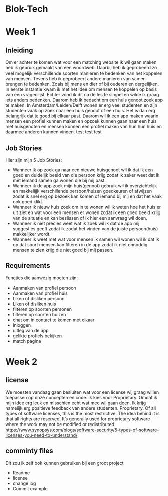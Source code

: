 # Blok-Tech

# Week 1

## Inleiding
Om er achter te komen wat voor een matching website ik wil gaan maken heb ik gebruik gemaakt van een woordweb. Daarbij heb ik geprobeerd zo veel mogelijk verschillende soorten manieren te bedenken van het koppelen van mensen. Tevens heb ik geprobeert andere manieren van samen brengen te bedenken. Zoals bij mens en dier of bij ouderen en dergelijken. In eerste instantie kwam ik met het idee om mensen te koppelen op basis van een vragenlijst. Echter vond ik dit na de les te simpel en wilde ik graag iets anders bedenken. Daarom heb ik bedacht om een huis genoot zoek app te maken. In Amsterdam/Leiden/Delft wonen er erg veel studenten en zijn studenten vaak op zoek naar een huis genoot of een huis. Het is dan erg belangrijk dat je goed bij elkaar past. Daarom wil ik een app maken waarin mensen een profiel kunnen maken en opzoek kunnen gaan naar een huis met huisgenoten en mensen kunnen een profiel maken van hun hun huis en daarmee anderen kunnen vinden. test test test

## Job Stories
Hier zijn mijn 5 Job Stories:
* Wanneer ik op zoek ga naar een nieuwe huisgenoot wil ik dat ik een goed en duidelijk beeld van die persoon krijg zodat ik zeker weet dat ik met iemand samen ga wonen die bij mij past.
* Wanneer ik de app zoek mijn huis(genoot) gebruik wil ik overzichtelijk en makkelijjk verschillende persoon/huizen goedkeuren of afwijzen zodat ik snel erg op bezoek kan komen of iemand bij mij en dat het vaak ook goed klikt.
* Wanneer ik nieuw huis zoek om in te wonen wil ik weten hoe het huis er uit ziet en wat voor een mensen er wonen zodat ik een goed beeld krijg van de situatie en kan beslissen of ik hier een aanvraag wil doen.
* Wanneer ik niet precies weet wat ik zoek wil ik dat de app mij suggesties geeft zodat ik zodat het vinden van de juiste persoon(huis) makkelijker wordt. 
* Wanneer ik weet met wat voor mensen ik samen wil wonen wil ik dat ik op dat soort mensen kan filteren in de app zodat ik niet onnoddig mensen te zien krijg die niet goed bij mij passen. 

## Requirements
Functies die aanwezig moeten zijn:
* Aanmaken van profiel persoon
* Aanmaken van profiel huis
* Liken of disliken persoon
* Liken of disliken huis 
* filteren op soorten personen
* filteren op soorten huizen 
* chat om in contact te komen met elkaar 
* inloggen 
* uitleg van de app 
* gelikte profiels bekijken 
* match pagina 

# Week 2

## license 
We moesten vandaag gaan besluiten wat voor een license wij graag willen toepassen op onze concepten en code. Ik kies voor Proprietary. Omdat ik mijn idee erg leuk en misschien echt wat mee wil gaan doen. Ik krijg namelijk erg positieve feedback van andere studenten. 
Proprietary. Of all types of software licenses, this is the most restrictive. The idea behind it is that all rights are reserved. It’s generally used for proprietary software where the work may not be modified or redistributed. https://www.synopsys.com/blogs/software-security/5-types-of-software-licenses-you-need-to-understand/

## comminty files 
Dit zou ik zelf ook kunnen gebruiken bij een groot project
* Readme 
* license 
* change log 
* Commit example
